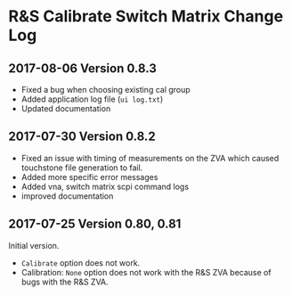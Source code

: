 R&S Calibrate Switch Matrix Change Log
======================================

2017-08-06 Version 0.8.3
------------------------

* Fixed a bug when choosing existing cal group
* Added application log file (`ui log.txt`)
* Updated documentation

2017-07-30 Version 0.8.2
------------------------

* Fixed an issue with timing of measurements on the ZVA which caused touchstone file generation to fail.
* Added more specific error messages
* Added vna, switch matrix scpi command logs
* improved documentation

2017-07-25 Version 0.80, 0.81
-----------------------------

Initial version.

* `Calibrate` option does not work.
* Calibration: `None` option does not work with the R&S ZVA because of bugs with the R&S ZVA.
